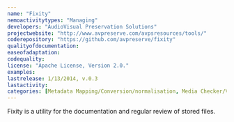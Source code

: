 ```yaml
---
name: "Fixity"
nemoactivitytypes: "Managing"
developers: "AudioVisual Preservation Solutions"
projectwebsite: "http://www.avpreserve.com/avpsresources/tools/"
coderepository: "https://github.com/avpreserve/fixity"
qualityofdocumentation: 
easeofadaptation: 
codequality: 
license: "Apache License, Version 2.0."
examples: 
lastrelease: 1/13/2014, v.0.3
lastactivity: 
categories: [Metadata Mapping/Conversion/normalisation, Media Checker/Validation]
---
```

Fixity is a utility for the documentation and regular review of stored files.
